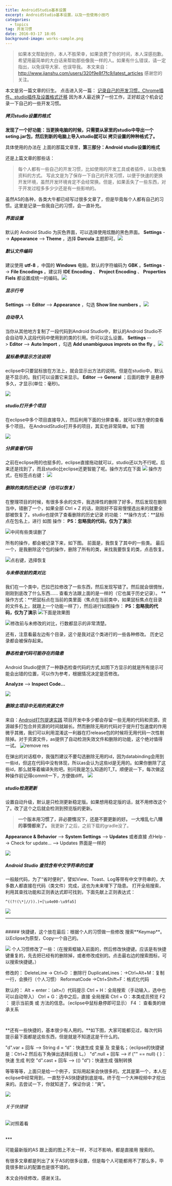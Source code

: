 ```yaml
---
title: AndroidStudio基本设置
excerpt: AndroidStudio基本设置，以及一些使用小技巧
categories:
  - topics
tag: 开发习惯  
date: 2016-03-17 18:05
background-image: works-sample.png
---
```


> 如果本文帮助到你，本人不胜荣幸，如果浪费了你的时间，本人深感抱歉。
希望用最简单的大白话来帮助那些像我一样的人。如果有什么错误，请一定指出，以免误导大家、也误导我。
本文来自：http://www.jianshu.com/users/320f9e8f7fc9/latest_articles
感谢您的关注。

本文是另一篇文章的衍生。
点击进入另一篇： [记录自己的开发习惯，Chrome插件、studio插件及设置格式迁移](http://www.jianshu.com/p/c4988c8be615)
因为本人最近换了一份工作，正好趁这个机会记录一下自己的一些开发习惯。

##### 拷贝studio设置的格式
**发现了一个好功能：当更换电脑的时候，只需要从家里的studio中导出一个seting.jar包，然后到新的电脑上导入studio就可以 拷贝设置的种种格式了。**

具体使用的办法在 上面的那篇文章里，**第三部分：Android studio设置的格式**

还是上篇文章的那些话：
> 每个人都有一些自己的开发习惯，比如使用的开发工具或者插件，以及收集资料的方式。
写此文是为了保存一下自己的开发习惯，以便于快速的更换开发环境，虽然开发环境肯定不会经常换。但是，如果丢失了一些东西，对于开发过程多多少少还是有一些影响的。

虽然AS的各种，各类大牛都已经写过很多文章了，但是毕竟每个人都有自己的习惯。这里是记录一些我自己的习惯，会一直补充。


##### 界面设置
默认的 Android Studio 为灰色界面，可以选择使用炫酷的黑色界面。
**Settings** --> **Appearance** --> **Theme** ，选择 **Darcula** 主题即可。[![](http://upload-images.jianshu.io/upload_images/1689895-78db927170da9795.png?imageMogr2/auto-orient/strip%7CimageView2/2/w/1240)](http://ask.android-studio.org/uploads/article/20141212/2e9c824339bacc270e07a8b47efc9400.png)

##### 默认文件编码
建议使用 **utf-8** ，中国的 **Windows** 电脑，默认的字符编码为 **GBK** 。**Settings** --> **File Encodings** 。建议将 **IDE Encoding** 、 **Project Encoding** 、 **Properties Fiels** 都设置成统一的编码。[![](http://upload-images.jianshu.io/upload_images/1689895-c855899b6503b2c8.png?imageMogr2/auto-orient/strip%7CimageView2/2/w/1240)](http://ask.android-studio.org/uploads/article/20141212/2d135e28f1b04d00c2775503a1f09ad4.png)

##### 显示行号
**Settings** --> **Editor** --> **Appearance** ，勾选 **Show line numbers** 。[![](http://upload-images.jianshu.io/upload_images/1689895-60c3118522fe84bf.png?imageMogr2/auto-orient/strip%7CimageView2/2/w/1240)](http://ask.android-studio.org/uploads/article/20141212/f33d02a14bd68a96650c236139041bd2.png)

##### 自动导入
当你从其他地方复制了一段代码到Android Studio中，默认的Android Studio不会自动导入这段代码中使用到的类的引用。你可以这么设置。
**Settings** --> **Editor** --> **Auto Import** ，勾选 **Add unambiguous improts on the fly** 。[![](http://upload-images.jianshu.io/upload_images/1689895-602269912150833c.png?imageMogr2/auto-orient/strip%7CimageView2/2/w/1240)](http://ask.android-studio.org/uploads/article/20141212/cad3a43633d78098097144cedfca91ab.png)

##### 鼠标悬停显示方法说明
eclipse中只要鼠标放在方法上，就会显示出方法的说明。但是在studio中，默认是不显示的。我们可以设置它来显示。
**Editor** --> **General** ；后面的数字 是悬停多久，才显示(单位：毫秒)。

![](http://upload-images.jianshu.io/upload_images/1689895-32284183ff838c33.png?imageMogr2/auto-orient/strip%7CimageView2/2/w/1240)


##### studio打开多个项目
在eclipse中多个项目直接导入，然后利用下面的分屏查看，就可以很方便的查看多个项目。
在AndroidStudio打开多的项目，其实也非常简单。如下图

![](http://upload-images.jianshu.io/upload_images/1689895-c1d7f00189d19f4c.png?imageMogr2/auto-orient/strip%7CimageView2/2/w/1240)

##### 分屏查看代码
之前在eclipse用的也挺多的，eclipse直接拖动就可以，studio还以为不行呢。后来还是找到了，而且studio比eclipse还更智能了呢。操作方式在下面
![](http://upload-images.jianshu.io/upload_images/1689895-33cd5c61204140f6.png?imageMogr2/auto-orient/strip%7CimageView2/2/w/1240)
操作方式，在标签点右键：
![](http://upload-images.jianshu.io/upload_images/1689895-f23afa7da560e122.png?imageMogr2/auto-orient/strip%7CimageView2/2/w/1240)

##### 删除的类的历史记录（也可以恢复）
在整理项目的时候，有很多多余的文件，我选择性的删除了好多，然后发现在删除当中，错删了一个，如果全部 Ctrl + Z 的话，刚刚好不容易慢慢选出来的就要全部被恢复了。studio也提供了查看删除的历史记录 的功能：
**操作方式：**鼠标点在包名上，进行 如图 操作：
**PS：忽略我的代码，仅为了演示**

![中间有些类误删了](http://upload-images.jianshu.io/upload_images/1689895-5f641772a0753e17.png?imageMogr2/auto-orient/strip%7CimageView2/2/w/1240)

所有的操作，都会被记录下来，如下图。
前面是，我恢复了其中的一些类。
最后一个，是我删除这个包的操作，删除了所有的类，来找我要恢复的类，点击恢复。

![点右键，选择恢复](http://upload-images.jianshu.io/upload_images/1689895-77ce0cda127c88d1.png?imageMogr2/auto-orient/strip%7CimageView2/2/w/1240)

##### 与未修改前的类对比
我们在一个类中，巴拉巴拉修改了一些东西，然后发现写错了。然后就会很惆怅，刚刚到底改了什么东西...... 查看方法跟上面的是一样的（它也属于历史记录）。
**操作方式：**把鼠标点在当前的类里面（焦点在当前类中，如果鼠标焦点在目录的文件名上，就跟上一个功能一样了），然后进行如图操作：
**PS：忽略我的代码，仅为了演示**
![下面是效果图](http://upload-images.jianshu.io/upload_images/1689895-b3d25146b40bc709.png?imageMogr2/auto-orient/strip%7CimageView2/2/w/1240)


![修改前与未修改的对比，行数都显示的非常清楚。](http://upload-images.jianshu.io/upload_images/1689895-bfd8bbf03469793f.png?imageMogr2/auto-orient/strip%7CimageView2/2/w/1240)

还有，注意看最左边有个目录，这个是我对这个类进行的一些各种修改。
历史记录都会被保存起来。


##### 静态检查代码可能存在的隐患
Android Studio提供了一种静态检查代码的方式,如图下方显示的就是所有提示可能会出错的位置，可以作为参考，根据情况决定是否修改。

**Analyze** --> **Inspect Code...**

![](http://upload-images.jianshu.io/upload_images/1689895-fd527f56fac71266.png?imageMogr2/auto-orient/strip%7CimageView2/2/w/1240)

##### 删除主项目中无用的资源文件
来自：[Android打包提速实践](http://www.jianshu.com/p/e456a5ac8613)
项目开发中多少都会存留一些无用的代码和资源，资源越多打包合并资源的时间就越长。然而删除无用的代码对于提升打包速度的作用微乎其微，我们可以利用混淆这一利器在打release包的时候将无用代码一次性剔除掉。对于资源文件，as提供了自动检测失效文件和删除的功能，这个绝对值得一试。
![remove res](http://upload-images.jianshu.io/upload_images/1689895-39e66c803dcff9da.png?imageMogr2/auto-orient/strip%7CimageView2/2/w/1240)

在弹出的对话框中，我强烈建议不要勾选删除无用的id，因为databinding会用到一些id，但这在代码中没有体现，所以as会认为这些id是无用的。如果你删除了这些id，那么就等着编译失败吧。别问我是怎么知道的T_T。顺便说一下，每次做这种操作前记得commit一下，方便做diff。
![](http://upload-images.jianshu.io/upload_images/1689895-cd6e7b8c8a444ed2.png?imageMogr2/auto-orient/strip%7CimageView2/2/w/1240)


##### studio检测更新
设置自动升级，默认是只检测更新稳定版。如果想用稳定版的话，就不用修改这个了。改了这个之后就会检测到预览版的更新。
> **一个版本用习惯了，非必要情况下，还是不要更新的好。 一大堆乱七八糟的事情都来了。**
我更新了之后，之前下载的gradle没了。

**Appearance & Behavior** --> **System Settings** --> **Updates** 或者直接
点Help --> Check for update... --> Updates 界面是一样的

![](http://upload-images.jianshu.io/upload_images/1689895-42b2944dbe4b0c29.png?imageMogr2/auto-orient/strip%7CimageView2/2/w/1240)

##### Android Studio 查找含有中文字符串的位置
一般敲代码，为了“省时便利”，譬如View、Toast、Log等带有中文字符串的，大多数人都直接在代码（类文件）完成，这也为未来埋下了隐患。
打开全局搜索，利用其查找功能和正则表达式即可找到，下面先献上正则表达式：

    ^((?!(\*|//)).)+[\u4e00-\u9fa5]

![](http://upload-images.jianshu.io/upload_images/1689895-081a19dc564c10aa.png?imageMogr2/auto-orient/strip%7CimageView2/2/w/1240)

***
<br />
##### 快捷键，这个放在最后：根据个人的习惯做一些修改
搜索**Keymap**。以Eclipse为原型，Copy一个自己的。

![](http://upload-images.jianshu.io/upload_images/1689895-9e7b89c47da4e12a.png?imageMogr2/auto-orient/strip%7CimageView2/2/w/1240)
个人习惯修改了一些：（在搜索框输入前面的，然后修改快捷键。应该是有快捷键重复的，先去把已经有的删除掉，或者修改成别的。点击最右边的搜索图标，可以搜索快捷键。）

修改的：
DeleteLine -> Ctrl+D ：删除行
DuplicateLines：->Ctrl+Alt+M：复制一行，会换行（个人习惯）
ReformatCode ->Ctrl+Shift+F：格式化代码

默认的：
Alt + enter：（alt+/）代码提示
Ctrl + H：全局搜索（手动输入，选中也可以自动带入）
Ctrl + G：选中之后，直接 全局搜索
Ctrl + O：本类成员预览
F2 ： 提示当前类 或 方法的信息。（eclipse中鼠标悬停即可显示）
F4 ： 查看类的继承关系

<br />

**还有一些快捷的，基本很少有人用的。**如下图，大家可能都见过，每次代码提示最下面都是这些东西，但是就是不知道这是干什么的。

"d".var + 回车 --> String d = “d”：快速生成 变量 及 变量名；（eclipse的快捷键是：Ctrl+2 然后右下角弹出选择后按 L。）
"d".null + 回车 --> if ("" == null) {    }：快速 生成 判空
"d".cast + 回车 --> (() "d")：快速生成 强制转换

等等等等，上面只是给一个例子，实际用起来会快很多的。尤其是第一个，本人在eclipse中经常用到，一直愁于AS快捷键到底是啥。终于在一个大神视频中才挖出来的。去尝试一下，你就知道了，保证你说：“爽”。

![](http://upload-images.jianshu.io/upload_images/1689895-08f4cc2babc11199.png?imageMogr2/auto-orient/strip%7CimageView2/2/w/1240)


###### 关于快捷键


![对照着看](http://upload-images.jianshu.io/upload_images/1689895-cd1c6fe5bdd502a3.png?imageMogr2/auto-orient/strip%7CimageView2/2/w/1240)

<br >
***
<br >

可能最新版的AS 跟上面的图上不太一样，不过不影响，都是直接用 搜索的。

有很多文章都是列出了关于AS的很多设置，但是每个人可能都用不了那么多，毕竟很多默认的配置也是很不错的。

本文会持续修改，感谢关注。